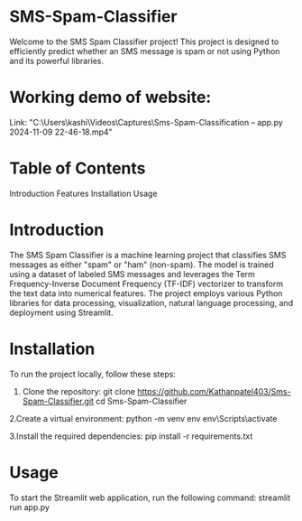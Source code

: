 # SMS-Spam-Classifier
Welcome to the SMS Spam Classifier project! This project is designed to efficiently predict whether an SMS message is spam or not using Python and its powerful libraries.

# Working demo of website:
Link: "C:\Users\kashi\Videos\Captures\Sms-Spam-Classification – app.py 2024-11-09 22-46-18.mp4"

# Table of Contents
Introduction
Features
Installation
Usage

# Introduction
The SMS Spam Classifier is a machine learning project that classifies SMS messages as either "spam" or "ham" (non-spam). The model is trained using a dataset of labeled SMS messages and leverages the Term Frequency-Inverse Document Frequency (TF-IDF) vectorizer to transform the text data into numerical features. The project employs various Python libraries for data processing, visualization, natural language processing, and deployment using Streamlit.

# Installation
To run the project locally, follow these steps:

1. Clone the repository:
git clone https://github.com/Kathanpatel403/Sms-Spam-Classifier.git
cd Sms-Spam-Classifier

2.Create a virtual environment:
python -m venv env
env\Scripts\activate

3.Install the required dependencies:
pip install -r requirements.txt

# Usage
To start the Streamlit web application, run the following command:
streamlit run app.py
